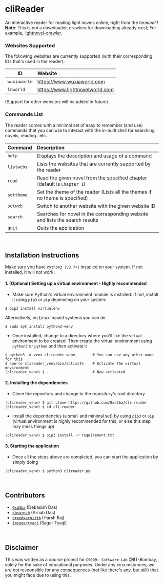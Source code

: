 # cliReader
An interactive reader for reading light novels online, right from the *terminal* !<br/>
**Note**: This is not a downloader, crawlers for downloading already exist; 
For example, [lightnovel-crawler](https://github.com/dipu-bd/lightnovel-crawler).


### Websites Supported
The following websites are currently supported (with their corresponding IDs that's used in the reader):

| ID   |      Website      |
|----------|:-------------|
| `wuxiaworld` |  https://www.wuxiaworld.com |
| `lnworld` |    https://www.lightnovelworld.com  |
(Support for other websites will be added in future)

### Commands List
The reader comes with a minimal set of easy to remember (and use) commands that you
can use to interact with the in-built shell for searching novels, reading...etc.

| Command   |      Description      |
|----------|:-------------|
| `help` |  Displays the description and usage of a command |
| `listwebs` |    Lists the websites that are currently supported by the reader |
| `read` |   Read the given novel from the specified chapter (default is `Chapter 1`)  |
| `settheme` | Set the theme of the reader (Lists all the themes if no theme is specified)     |
| `setweb` | Switch to another website with the given website ID  |
| `search` | Searches for novel in the corresponding website and lists the search results    |
| `quit` | Quits the application    |
<br/>

## Installation Instructions

Make sure you have `Python3 (v3.7+)` installed on your system. If not installed, it will
not work.

#### 1. (Optional) Setting up a virtual environment - Highly recommended
- Make sure Python's virtual environment module is installed. If not, install it using `pip3` or `pip`
depending on your system:
```
$ pip3 install virtualenv
```
Alternatively, on Linux-based systems you can do
```
$ sudo apt install python3-venv
```
- Once installed, change to a directory where you'll like the virtual environment to be created.
Then create the virtual environment using `python3` or `python` and then activate it
```
$ python3 -m venv clireader_venv        # You can use any other name for this
$ source clireader_venv/bin/activate    # Activate the virtual environment
(clireader_venv) $ ...                  # Now activated
```

#### 2. Installing the dependencies
- Clone the repository and change to the repository's root directory
```
(clireader_venv) $ git clone https://github.com/0xd3ba/cli-reader
(clireader_venv) $ cd cli-reader
```

- Install the dependencies (a small and minimal set) by using `pip3` or `pip` (virtual environment is highly
recommended for this, or else this step may mess things up)
```
(clireader_venv) $ pip3 install -r requirement.txt
```

#### 3. Starting the application
- Once all the steps above are completed, you can start the application by simply doing
```
(clireader_venv) $ python3 clireader.py
```
<br/>

## Contributors
- [`0xd3ba`](https://github.com/0xd3ba) (Debasish Das)
- [`dasarnab`](https://github.com/dasarnab) (Arnab Das)
- [`dreedxerniitb`](https://github.com/dreedxerniitb) (Harsh Raj)
- [`imsagartyagi`](https://github.com/imsagartyagi) (Sagar Tyagi)

<br/>

## Disclaimer
This was written as a course project for `CS699: Software Lab` @IIT-Bombay, solely for the sake of educational purposes. 
Under any circumstances, we are not responsible for any consequences
(not like there's any, but still) that you might face due to using this.